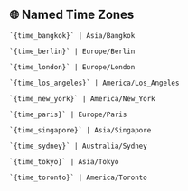 ## 🌐 Named Time Zones

```
`{time_bangkok}` | Asia/Bangkok
```
```
`{time_berlin}` | Europe/Berlin
```
```
`{time_london}` | Europe/London
```
```
`{time_los_angeles}` | America/Los_Angeles
```
```
`{time_new_york}` | America/New_York
```
```
`{time_paris}` | Europe/Paris
```
```
`{time_singapore}` | Asia/Singapore
```
```
`{time_sydney}` | Australia/Sydney
```
```
`{time_tokyo}` | Asia/Tokyo
```
```
`{time_toronto}` | America/Toronto
```
